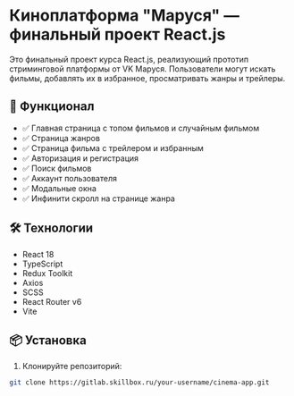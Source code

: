 # Киноплатформа "Маруся" — финальный проект React.js

Это финальный проект курса React.js, реализующий прототип стриминговой платформы от VK Маруся. Пользователи могут искать фильмы, добавлять их в избранное, просматривать жанры и трейлеры.

## 🧩 Функционал

- ✅ Главная страница с топом фильмов и случайным фильмом
- ✅ Страница жанров
- ✅ Страница фильма с трейлером и избранным
- ✅ Авторизация и регистрация
- ✅ Поиск фильмов
- ✅ Аккаунт пользователя
- ✅ Модальные окна
- ✅ Инфинити скролл на странице жанра

## 🛠️ Технологии

- React 18
- TypeScript
- Redux Toolkit
- Axios
- SCSS
- React Router v6
- Vite

## 📦 Установка

1. Клонируйте репозиторий:

```bash
git clone https://gitlab.skillbox.ru/your-username/cinema-app.git 